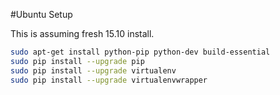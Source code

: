 #Ubuntu Setup

This is assuming fresh 15.10 install.

```bash
sudo apt-get install python-pip python-dev build-essential 
sudo pip install --upgrade pip 
sudo pip install --upgrade virtualenv 
sudo pip install --upgrade virtualenvwrapper
```
